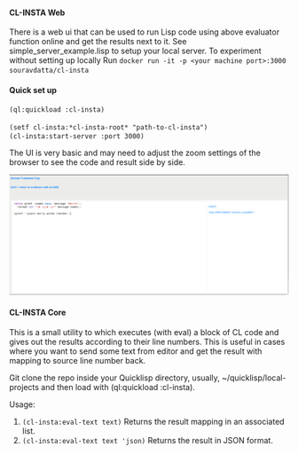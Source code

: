 #### CL-INSTA Web

There is a web ui that can be used to run Lisp code using above evaluator function online and get the results next to it.
See simple_server_example.lisp to setup your local server. To experiment without setting up locally
Run `docker run -it -p <your machine port>:3000 souravdatta/cl-insta`

#### Quick set up
```
(ql:quickload :cl-insta)

(setf cl-insta:*cl-insta-root* "path-to-cl-insta")
(cl-insta:start-server :port 3000)
```

The UI is very basic and may need to adjust the zoom settings of the browser to see the code and result side by side.

![CL-INSTA in action](https://github.com/souravdatta/cl-insta/blob/master/cl-insta-screenshot.png)

#### CL-INSTA Core

This is a small utility to which executes (with eval) a block of CL code and gives out the results according to their line numbers. 
This is useful in cases where you want to send some text from editor and get the result with mapping to source line number back.

Git clone the repo inside your Quicklisp directory, usually, ~/quicklisp/local-projects and then load with (ql:quickload :cl-insta).

Usage:

1. `(cl-insta:eval-text text)`  Returns the result mapping in an associated list.
2. `(cl-insta:eval-text text 'json)`  Returns the result in JSON format.

